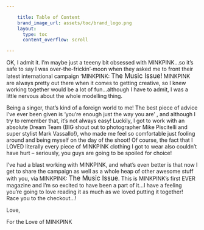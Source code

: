 ```yaml
---

    title: Table of Content
    brand_image_url: assets/toc/brand_logo.png
    layout:
      type: toc
      content_overflow: scroll

---
```



OK, I admit it. I’m maybe just a teeeny bit obsessed with <span>MINKPINK</span>…so it’s safe to say I was over-the-frickin’-moon when they asked me to front their latest international campaign ‘<span>MINKPINK</span>: <big>The Music Issue!</big> <span>MINKPINK</span> are always pretty out there when it comes to getting creative, so I knew working together would be a lot of fun...although I have to admit, I was a little nervous about the whole modelling thing. 

Being a singer, that’s kind of a foreign world to me! The best piece of advice I’ve ever been given is ‘you’re enough just the way you are’ , and although I try to remember that, it’s not always easy! Luckily, I got to work with an absolute Dream Team (BIG shout out to photographer Mike Piscitelli and super stylist Mark Vassallo!), who made me feel so comfortable just fooling around and being
myself on the day of the shoot! Of course, the fact that I LOVED literally every piece of <span>MINKPINK</span> clothing I got to wear also couldn’t have hurt – seriously, you guys are going to be spoiled for choice!

I’ve had a blast working with <span>MINKPINK</span>, and what’s even better is that now I get to share the campaign as well as a whole heap of other awesome stuff with you, via <span>MINKPINK</span>: <big>The Music Issue</big>. This is <span>MINKPINK</span>’s first EVER magazine and I’m so excited to have been a part of it…I have a feeling you’re going to love reading it as much as we loved putting it together!<br>Race you to the checkout…!

Love,
<img id="signature" src="assets/toc/pink-christina-perri.png" alt="">

For the Love of MINKPINK
